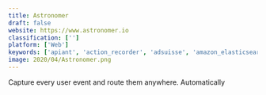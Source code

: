 ```yaml
---
title: Astronomer
draft: false 
website: https://www.astronomer.io
classification: ['']
platform: ['Web']
keywords: ['apiant', 'action_recorder', 'adsuisse', 'amazon_elasticsearch_service', 'appfusions', 'axway_5_suite', 'babelway', 'cloud_elements', 'cloudhub', 'cyclr', 'dreamfactory', 'neuron_esb', 'onesaas', 'piesync', 'process_street', 'pulseway', 'samepage', 'segment', 'tibco_spotfire', 'tonkean', 'xplenty']
image: 2020/04/Astronomer.png
---
```

Capture every user event and route them anywhere. Automatically